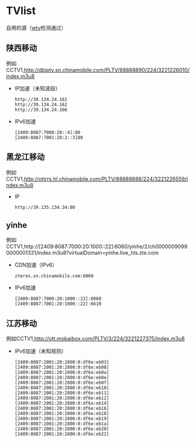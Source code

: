 # TVlist
自用的源（[wtv](https://github.com/biancangming/wtv)检测通过）

## 陕西移动
例如CCTV1,http://dbiptv.sn.chinamobile.com/PLTV/88888890/224/3221226010/index.m3u8
+ IP加速（未知波段）
  ```
  http://39.134.24.161
  http://39.134.24.162
  http://39.134.24.166
  ```
+ IPv6加速
  ```
  [2409:8087:7000:20::4]:80
  [2409:8087:7001:20:2::3]80
  ```
## 黑龙江移动
例如CCTV1,http://ottrrs.hl.chinamobile.com/PLTV/88888888/224/3221226559/index.m3u8
+ IP
  ```
  http://39.135.134.34:80
  ```
## yinhe
例如CCTV1,http://[2409:8087:7000:20:1000::22]:6060/yinhe/2/ch00000090990000001331/index.m3u8?virtualDomain=yinhe.live_hls.zte.com
+ CDN加速（IPv6）
  ```
  zteres.sn.chinamobile.com:6060
  ```
+ IPv6加速
  ```
  [2409:8087:7000:20:1000::22]:6060
  [2409:8087:7001:20:1000::22]:6610
  ```

## 江苏移动
例如CCTV1,http://ott.mobaibox.com/PLTV/3/224/3221227375/index.m3u8
+ IPv6加速（未知规则）
  ```
  [2409:8087:2001:20:2800:0:df6e:eb03]
  [2409:8087:2001:20:2800:0:df6e:eb08]
  [2409:8087:2001:20:2800:0:df6e:eb0a]
  [2409:8087:2001:20:2800:0:df6e:eb0e]
  [2409:8087:2001:20:2800:0:df6e:eb0f]
  [2409:8087:2001:20:2800:0:df6e:eb10]
  [2409:8087:2001:20:2800:0:df6e:eb11]
  [2409:8087:2001:20:2800:0:df6e:eb12]
  [2409:8087:2001:20:2800:0:df6e:eb14]
  [2409:8087:2001:20:2800:0:df6e:eb16]
  [2409:8087:2001:20:2800:0:df6e:eb18]
  [2409:8087:2001:20:2800:0:df6e:eb19]
  [2409:8087:2001:20:2800:0:df6e:eb1a]
  [2409:8087:2001:20:2800:0:df6e:eb20]
  [2409:8087:2001:20:2800:0:df6e:eb22]
  ```
